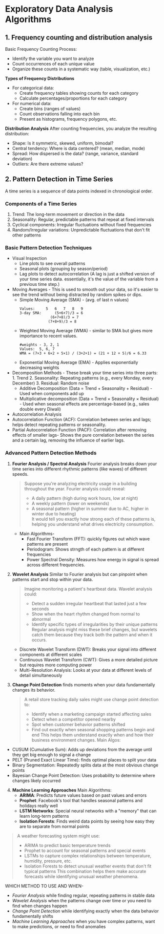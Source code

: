 # Exploratory Data Analysis Algorithms
## 1. Frequency counting and distribution analysis
Basic Frequency Counting Process:  
- Identify the variable you want to analyze
- Count occurrences of each unique value
- Organize these counts in a systematic way (table, visualization, etc.)  

**Types of Frequency Distributions**
- For categorical data:
  - Create frequency tables showing counts for each category
  - Calculate percentages/proportions for each category
- For numerical data:
  - Create bins (ranges of values)
  - Count observations falling into each bin
  - Present as histograms, frequency polygons, etc.

**Distribution Analysis**
After counting frequencies, you analyze the resulting distribution:
- Shape: Is it symmetric, skewed, uniform, bimodal?
- Central tendency: Where is data centered? (mean, median, mode)
- Spread: How dispersed is the data? (range, variance, standard deviation)
- Outliers: Are there extreme values?

## 2. Pattern Detection in Time Series
A time series is a sequence of data points indexed in chronological order.

### Components of a Time Series   
1. Trend: The long-term movement or direction in the data
2. Seasonality: Regular, predictable patterns that repeat at fixed intervals
3. Cyclical components: Irregular fluctuations without fixed frequencies
4. Random/Irregular variations: Unpredictable fluctuations that don't fit other patterns

### Basic Pattern Detection Techniques  
- Visual Inspection
  - Line plots to see overall patterns
  - Seasonal plots (grouping by season/period)
  - Lag plots to detect autocorrelation (A lag is just a shifted version of your time series data. essentially, it's the value of the variable from a previous time step.)  
- Moving Averages - This is used to smooth out your data, so it's easier to see the trend without being distracted by random spikes or dips.
  - Simple Moving Average (SMA) - (avg. of last n values)
    ```
    Values:     5   6   7   8   9
    3-day SMA:      (5+6+7)/3 = 6
                  (6+7+8)/3 = 7
                 (7+8+9)/3 = 8
    ```
  - Weighted Moving Average (WMA) - similar to SMA but gives more importance to recent values.
    ```
    #weights - 3, 2, 1
    Values:  5, 6, 7
    WMA = (7×3 + 6×2 + 5×1) / (3+2+1) = (21 + 12 + 5)/6 = 6.33
    ```
  - Exponential Moving Average (EMA) - Applies exponentially decreasing weights
- Decomposition Methods - These break your time series into three parts:
      1. Trend
      2. Seasonality: Repeating patterns (e.g., every Monday, every December)
      3. Residual: Random noise
  -  Additive Decomposition (Data = Trend + Seasonality + Residual) - Used when components add up
  -  Multiplicative decomposition (Data = Trend × Seasonality × Residual) -  Used when seasonal effects are percentage-based (e.g., sales double every Diwali)
-  Autocorrelation Analysis
  - Autocorrelation Function (ACF): Correlation between series and lags; helps detect repeating patterns or seasonality.
  - Partial Autocorrelation Function (PACF): Correlation after removing effects of smaller lags- Shows the pure correlation between the series and a certain lag, removing the influence of earlier lags.

### Advanced Pattern Detection Methods
1. **Fourier Analysis / Spectral Analysis**
   Fourier analysis breaks down your time series into different rhythmic patterns (like waves) of different speeds.
   > Suppose you're analyzing electricity usage in a building throughout the year. Fourier analysis could reveal:
   >  - A daily pattern (high during work hours, low at night)
   >  - A weekly pattern (lower on weekends)
   >  - A seasonal pattern (higher in summer due to AC, higher in winter due to heating)  
   > It would tell you exactly how strong each of these patterns is, helping you understand what drives electricity consumption.
   - Main Algorithms-
     - Fast Fourier Transform (FFT): quickly figures out which wave patterns are present
     - Periodogram: Shows strngth of each pattern is at different frequencies
     - Power Spectral Density: Measures how energy in signal is spread across different frequencies.

2. **Wavelet Analysis**
   Similar to Fourier analysis but can pinpoint when patterns start and stop within your data.
   > Imagine monitoring a patient's heartbeat data. Wavelet analysis could:
   >  - Detect a sudden irregular heartbeat that lasted just a few seconds
   >  - Show when the heart rhythm changed from normal to abnormal
   >  - Identify specific types of irregularities by their unique patterns
   > Regular analysis might miss these brief changes, but wavelets catch them because they track both the pattern and when it occurs.
   - Discrete Wavelet Transform (DWT): Breaks your signal into different components at different scales
   - Continuous Wavelet Transform (CWT): Gives a more detailed picture but requires more computing power
   - Multi-Resolution Analysis: Looks at your data at different levels of detail simultaneously

3. **Change Point Detection**
   finds moments when your data fundamentally changes its behavior.
   > A retail store tracking daily sales might use change point detection to:
   > - Identify when a marketing campaign started affecting sales
   > - Detect when a competitor opened nearby
   > - Spot when customer behavior patterns shifted
   > - Find out exactly when seasonal shopping patterns begin and end
   > This helps them understand exactly when and how their business environment changes.
Main Algos:
- CUSUM (Cumulative Sum): Adds up deviations from the average until they get big enough to signal a change
- PELT (Pruned Exact Linear Time): finds optimal places to split your data
- Binary Segmentation: Repeatedly splits data at the most obvious change points
- Bayesian Change Point Detection: Uses probability to determine where changes likely occurred

4. **Machine Learning Approaches**
   Main Algorithms:
   - **ARIMA**: Predicts future values based on past values and errors
   - **Prophet**: Facebook's tool that handles seasonal patterns and holidays really well
   - **LSTM Networks**: Special neural networks with a "memory" that can learn long-term patterns
   - **Isolation Forests**: Finds weird data points by seeing how easy they are to separate from normal points
> A weather forecasting system might use:
> - ARIMA to predict basic temperature trends
> - Prophet to account for seasonal patterns and special events
> - LSTMs to capture complex relationships between temperature, humidity, pressure, etc.
> - Isolation Forests to detect unusual weather events that don't fit typical patterns
> This combination helps them make accurate forecasts while identifying unusual weather phenomena.

WHICH METHOD TO USE AND WHEN-  
- _Fourier Analysis_ while finding regular, repeating patterns in stable data
- _Wavelet Analysis_ when the patterns change over time or you need to find when changes happen
- _Change Point Detection_ while identifying exactly when the data behavior fundamentally shifts
- _Machine Learning Approaches_ when you have complex patterns, want to make predictions, or need to find anomalies





   
   

